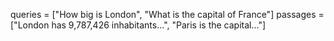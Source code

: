queries = ["How big is London", "What is the capital of France"]
passages = ["London has 9,787,426 inhabitants...", "Paris is the capital..."]